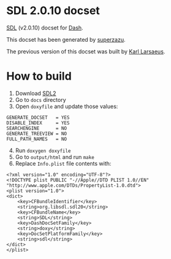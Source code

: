 # SDL 2.0.10 docset

[SDL](http://libsdl.org) (v2.0.10) docset for [Dash](http://kapeli.com/dash).

This docset has been generated by [superzazu](https://github.com/superzazu).

The previous version of this docset was built by [Karl Larsaeus](https://github.com/karlll).

# How to build

1. Download [SDL2](http://www.libsdl.org/release/SDL2-2.0.10.tar.gz)
2. Go to `docs` directory
3. Open `doxyfile` and update those values:

```
GENERATE_DOCSET   = YES
DISABLE_INDEX     = YES
SEARCHENGINE      = NO
GENERATE_TREEVIEW = NO
FULL_PATH_NAMES   = NO
```

4. Run `doxygen doxyfile`
5. Go to `output/html` and run `make`
6. Replace `Info.plist` file contents with:

```
<?xml version="1.0" encoding="UTF-8"?>
<!DOCTYPE plist PUBLIC "-//Apple//DTD PLIST 1.0//EN" "http://www.apple.com/DTDs/PropertyList-1.0.dtd">
<plist version="1.0">
<dict>
    <key>CFBundleIdentifier</key>
    <string>org.libsdl.sdl20</string>
    <key>CFBundleName</key>
    <string>SDL</string>
    <key>DashDocSetFamily</key>
    <string>doxy</string>
    <key>DocSetPlatformFamily</key>
    <string>sdl</string>
</dict>
</plist>
```
